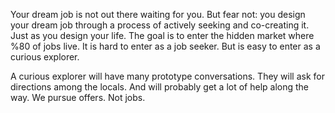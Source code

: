 Your dream job is not out there waiting for you. But fear not: you design your dream job through a process of actively seeking and co-creating it. Just as you design your life. The goal is to enter the hidden market where %80 of jobs live. It is hard to enter as a job seeker. But is easy to enter as a curious explorer.

A curious explorer will have many prototype conversations. They will ask for directions among the locals. And will probably get a lot of help along the way.
We pursue offers. Not jobs.
